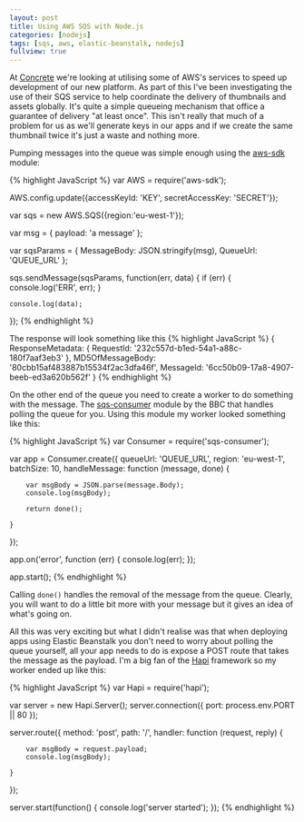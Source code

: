 ```yaml
---
layout: post
title: Using AWS SQS with Node.js
categories: [nodejs]
tags: [sqs, aws, elastic-beanstalk, nodejs]
fullview: true
---
```


At [Concrete](http://www.concrete.cc) we're looking at utilising some of AWS's services to speed up development of our new platform. As part of this I've been investigating the use of their SQS service to help coordinate the delivery of thumbnails and assets globally. It's quite a simple queueing mechanism that office a guarantee of delivery "at least once". This isn't really that much of a problem for us as we'll generate keys in our apps and if we create the same thumbnail twice it's just a waste and nothing more.

Pumping messages into the queue was simple enough using the [aws-sdk](https://www.npmjs.com/package/aws-sdk) module:

{% highlight JavaScript %}
var AWS = require('aws-sdk');

AWS.config.update({accessKeyId: 'KEY', secretAccessKey: 'SECRET'});

var sqs = new AWS.SQS({region:'eu-west-1'}); 

var msg = { payload: 'a message' };

var sqsParams = {
    MessageBody: JSON.stringify(msg),
    QueueUrl: 'QUEUE_URL'
};

sqs.sendMessage(sqsParams, function(err, data) {
    if (err) {
        console.log('ERR', err);
    }

    console.log(data);
});
{% endhighlight %}

The response  will look something like this
{% highlight JavaScript %}
{ ResponseMetadata: { RequestId: '232c557d-b1ed-54a1-a88c-180f7aaf3eb3' },
  MD5OfMessageBody: '80cbb15af483887b15534f2ac3dfa46f',
  MessageId: '6cc50b09-17a8-4907-beeb-ed3a620b562f' }
{% endhighlight %}

On the other end of the queue you need to create a worker to do something with the message. The [sqs-consumer](https://www.npmjs.com/package/sqs-consumer) module by the BBC that handles polling the queue for you. Using this module my worker looked something like this:

{% highlight JavaScript %}
var Consumer = require('sqs-consumer');

var app = Consumer.create({
    queueUrl: 'QUEUE_URL',
    region: 'eu-west-1',
    batchSize: 10,
    handleMessage: function (message, done) {

        var msgBody = JSON.parse(message.Body);
        console.log(msgBody);

        return done();

    }
});

app.on('error', function (err) {
    console.log(err);
});

app.start();
{% endhighlight %}

Calling `done()` handles the removal of the message from the queue. Clearly, you will want to do a little bit more with your message but it gives an idea of what's going on. 

All this was very exciting but what I didn't realise was that when deploying apps using Elastic Beanstalk you don't need to worry about polling the queue yourself, all your app needs to do is expose a POST route that takes the message as the payload. I'm a big fan of the [Hapi](http://hapijs.com) framework so my worker ended up like this:

{% highlight JavaScript %}
var Hapi = require('hapi');

var server = new Hapi.Server();
server.connection({ port: process.env.PORT || 80 });

server.route({
    method: 'post',
    path: '/',
    handler: function (request, reply) {

        var msgBody = request.payload;
        console.log(msgBody);

    }
});

server.start(function() {
    console.log('server started');
});
{% endhighlight %} 

